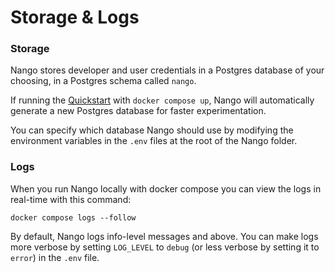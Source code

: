 # Storage & Logs 

### Storage

Nango stores developer and user credentials in a Postgres database of your choosing, in a Postgres schema called `nango`. 

If running the [Quickstart](quickstart.md) with `docker compose up`, Nango will automatically generate a new Postgres database for faster experimentation.

You can specify which database Nango should use by modifying the environment variables in the `.env` files at the root of the Nango folder.

### Logs

When you run Nango locally with docker compose you can view the logs in real-time with this command:
```
docker compose logs --follow
```

By default, Nango logs info-level messages and above. You can make logs more verbose by setting `LOG_LEVEL` to `debug` (or less verbose by setting it to `error`) in the `.env` file.